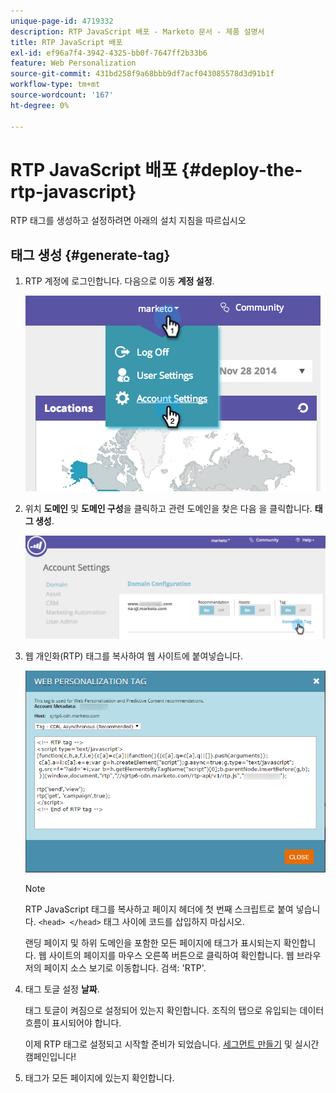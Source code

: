 ```yaml
---
unique-page-id: 4719332
description: RTP JavaScript 배포 - Marketo 문서 - 제품 설명서
title: RTP JavaScript 배포
exl-id: ef96a7f4-3942-4325-bb0f-7647ff2b33b6
feature: Web Personalization
source-git-commit: 431bd258f9a68bbb9df7acf043085578d3d91b1f
workflow-type: tm+mt
source-wordcount: '167'
ht-degree: 0%

---
```


# RTP JavaScript 배포 {#deploy-the-rtp-javascript}

RTP 태그를 생성하고 설정하려면 아래의 설치 지침을 따르십시오

## 태그 생성 {#generate-tag}

1. RTP 계정에 로그인합니다. 다음으로 이동 **계정 설정**.

   ![](assets/image2014-12-1-23-3a3-3a12.png)

1. 위치 **도메인** 및 **도메인 구성**&#x200B;을 클릭하고 관련 도메인을 찾은 다음 을 클릭합니다. **태그 생성**.

   ![](assets/image2014-12-1-23-3a5-3a35.png)

1. 웹 개인화(RTP) 태그를 복사하여 웹 사이트에 붙여넣습니다.

   ![](assets/web-personalization-tag.png)

   >[!NOTE]
   >
   >RTP JavaScript 태그를 복사하고 페이지 헤더에 첫 번째 스크립트로 붙여 넣습니다. `<head> </head>` 태그 사이에 코드를 삽입하지 마십시오.

   랜딩 페이지 및 하위 도메인을 포함한 모든 페이지에 태그가 표시되는지 확인합니다. 웹 사이트의 페이지를 마우스 오른쪽 버튼으로 클릭하여 확인합니다. 웹 브라우저의 페이지 소스 보기로 이동합니다. 검색: &#39;RTP&#39;.

1. 태그 토글 설정 **날짜**.

   태그 토글이 켜짐으로 설정되어 있는지 확인합니다. 조직의 탭으로 유입되는 데이터 흐름이 표시되어야 합니다.

   이제 RTP 태그로 설정되고 시작할 준비가 되었습니다. [세그먼트 만들기](/help/marketo/product-docs/web-personalization/using-web-segments/create-a-basic-web-segment.md) 및 실시간 캠페인입니다!

1. 태그가 모든 페이지에 있는지 확인합니다.

